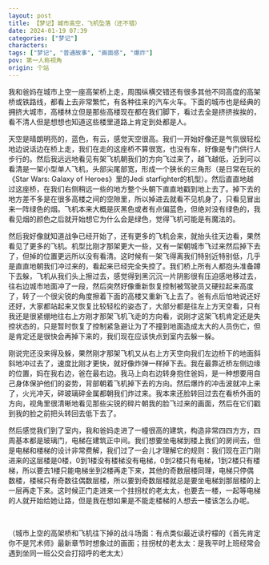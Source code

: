 ```yaml
---
layout: post
title: 【梦记】城市高空，飞机坠落（还不错）
date: 2024-01-19 07:39
categories: ["梦记"]
characters: 
tags: ["梦记", "普通故事", "画面感", "爆炸"]
pov: 第一人称视角
origin: 个站
---
```


我和爸妈在城市上空一座高架桥上走，周围纵横交错还有很多其他不同高度的高架桥或铁路线，都看上去非常繁忙，有各种往来的汽车火车。下面的城市也是经典的拥挤大城市，高楼林立但是那些高楼现在都在我们脚下，看过去全是挤挤挨挨的，看不清人但是想想也知道这些楼里道路上肯定到处都是人。

天空是晴朗明亮的，蓝色，有云，感觉天空很高。我们一开始好像还是气氛很轻松地边说话边在桥上走，我们在走的这座桥不算很宽，也没有车，好像是专门供行人步行的。然后我远远地看见有架飞机朝我们的方向飞过来了，越飞越低，近到可以看清是一架小型单人飞机，头部尖尾部宽，形成一个狭长的三角形（是日常在玩的《Star Wars: Galaxy of Heroes》里的Jedi starfighter的机型）。然后直直地越过这座桥，在我们右侧稍远一些的地方整个头朝下直直地戳到地上去了。掉下去的地方差不多是在很多高楼之间的空隙里，所以掉进去就看不见机身了，只看见冒出来一阵绿色的烟。飞机本来大概是灰黑色或者有点偏蓝色，但绝对没有绿色的，我看见烟的颜色之后就开始想它为什么会是绿色，觉得飞机可能是有魔法的。

然后我好像就知道战争已经开始了，还有更多的飞机会来，就抬头往天边看，果然看见了更多的飞机。机型比刚才那架更大一些，又有一架朝城市飞过来然后掉下去了，但掉的位置更远所以没有看清。这时候有一架飞得离我们特别近特别低，几乎是直直地朝我们冲过来的，看起来已经完全失控了。我们桥上所有人都抱头准备蹲下去躲，飞机从我们头上擦过去，感觉得到黑沉沉一片阴影很有压迫感地移过去，往右边城市地面冲了一段，然后突然好像重新恢复控制被驾驶员又硬拉起来高度了，转了一个很尖锐的角度擦着下面的高楼又重新飞上去了。爸有点后怕地说还好还好，大家都站起来又恢复比较轻松的姿态了，大部分都是往左上方天空看，只有我还是很紧绷地往右上方刚才那架飞机飞走的方向看，说刚才这架飞机肯定还是失控状态的，只是暂时恢复了控制紧急避让为了不撞到地面造成太大的人员伤亡，但是肯定还是很快会再掉下来的，我们现在应该快点到室内去躲一躲。

刚说完还没来得及躲，果然刚才那架飞机又从右上方天空向我们左边桥下的地面斜斜地冲过去了，速度比刚才更快，就好像炸弹一样掉下去。我在最靠近桥左侧边缘的位置，妈在我右边，爸在最右边。我马上向右边转身抱住爸妈，是一种想要用自己身体保护他们的姿势，背部朝着飞机掉下去的方向。然后爆炸的冲击波就冲上来了，火光冲天，碎玻璃碎金属都朝我们炸过来。我本来还脸转回过去在看桥外面的方向，视角里很清晰地看见那些尖锐的碎片朝我的脸飞过来的画面，然后在它们戳到我的脸之前把头转回去低下去了。

然后感觉我们到了室内，我和爸妈走进了一幢很高的建筑，构造非常四四方方，四周基本都是玻璃门，电梯在建筑正中间。我们想要坐电梯到楼上我们的房间去，但是电梯和楼梯的设计非常费解，我们过了一会儿才理解它的规则：我们现在正门刚进来的这层楼是0楼，0到1楼没有楼梯没有电梯，0到2楼只有电梯，1到2楼只有楼梯，所以要去1楼只能电梯坐到2楼再走下来，其他的奇数层楼同理，电梯只停偶数楼，楼梯只有奇数往偶数层楼，所以要到奇数层楼就总是要坐电梯到那层楼的上一层再走下来。这时候正门走进来一个拄拐杖的老太太，也要去一楼，一起等电梯的人就开始给她让路，但是我在想如果是不能走楼梯的人想去一楼该怎么办呢。

<br>

（城市上空的高架桥和飞机往下掉的战斗场面：有点类似最近读柠檬的《首先肯定你不是咒术师》最新章节时想象过的画面；拄拐杖的老太太：是我平时上班经常会遇到坐同一班公交会打招呼的老太太）
